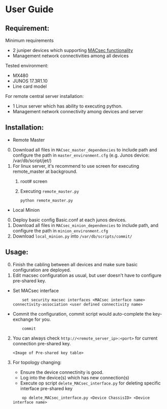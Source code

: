 # User Guide

Requirement: 
------------
Minimum requirements
* 2 juniper devices which supporting [MACsec functionality](https://www.juniper.net/support/downloads/?p=openconfig#sw)
* Management network connectivities among all devices
 
Tested environment:
* MX480
* JUNOS 17.3R1.10
* Line card model

For remote central server installation:
* 1 Linux server which has ability to executing python.
* Management network connectivity among devices and server

Installation:
-------------
* Remote Master
0. Download all files in `MACsec_master_dependencies` to include path and configure the path in `master_environment.cfg`
    (e.g. Junos device: /var/db/script/jet/)
1. For linux server, it's recommend to use screen for executing remote_master at background.
   1. root# screen
   2. Executing `remote_master.py`
    
        ```
        python remote_master.py
        ```
        
* Local Minion
0. Deploy basic config Basic.conf at each junos devices.
1. Download all files in `MACsec_minion_dependencies` to include path, and configure the path in `minion_environment.cfg`
2. Download `local_minion.py` into `/var/db/scripts/commit/`

Usage:
-------------
0. Finish the cabling between all devices and make sure basic configuration are deployed.
1. Edit macsec configuration as usual, but user doesn't have to configure pre-shared key.
* Set MACsec interface
    
    ```
        set security macsec interfaces <MACsec interface name> connectivity-association <user defined connectivity name>
    ```
    
* Commit the configuration, commit script would auto-complete the key-exchange for you.
    
    ```
        commit
    ```

2. You can always check `http://<remote_server_ip>:<port>` for current connection pre-shared key.

    ```
    <Image of Pre-shared key table>
    ```

3. For topology changing:
    * Ensure the device connectinity is good.
    * Log into the device(s) which has new connection(s)
    * Execute op script `delete_MACsec_interface.py` for deleting specific interface pre-shared key
    
    ```
        op delete_MACsec_interface.py <Device ChassisID> <Device interface name>
    ```
